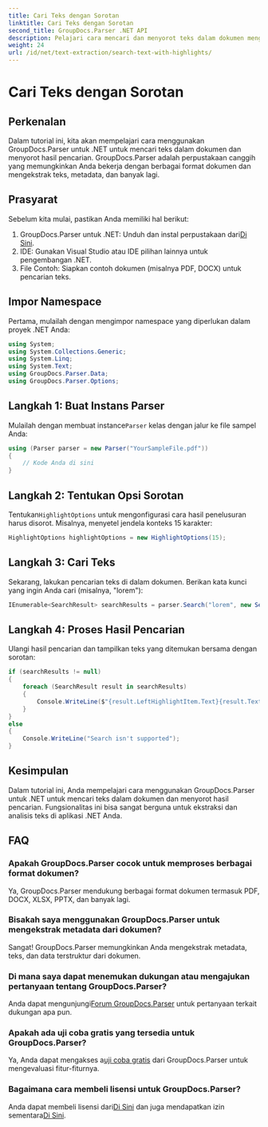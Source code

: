 ```yaml
---
title: Cari Teks dengan Sorotan
linktitle: Cari Teks dengan Sorotan
second_title: GroupDocs.Parser .NET API
description: Pelajari cara mencari dan menyorot teks dalam dokumen menggunakan GroupDocs.Parser untuk .NET. Ekstrak wawasan berharga secara efisien.
weight: 24
url: /id/net/text-extraction/search-text-with-highlights/
---
```


# Cari Teks dengan Sorotan

## Perkenalan
Dalam tutorial ini, kita akan mempelajari cara menggunakan GroupDocs.Parser untuk .NET untuk mencari teks dalam dokumen dan menyorot hasil pencarian. GroupDocs.Parser adalah perpustakaan canggih yang memungkinkan Anda bekerja dengan berbagai format dokumen dan mengekstrak teks, metadata, dan banyak lagi.
## Prasyarat
Sebelum kita mulai, pastikan Anda memiliki hal berikut:
1.  GroupDocs.Parser untuk .NET: Unduh dan instal perpustakaan dari[Di Sini](https://releases.groupdocs.com/parser/net/).
2. IDE: Gunakan Visual Studio atau IDE pilihan lainnya untuk pengembangan .NET.
3. File Contoh: Siapkan contoh dokumen (misalnya PDF, DOCX) untuk pencarian teks.

## Impor Namespace
Pertama, mulailah dengan mengimpor namespace yang diperlukan dalam proyek .NET Anda:
```csharp
using System;
using System.Collections.Generic;
using System.Linq;
using System.Text;
using GroupDocs.Parser.Data;
using GroupDocs.Parser.Options;
```
## Langkah 1: Buat Instans Parser
 Mulailah dengan membuat instance`Parser` kelas dengan jalur ke file sampel Anda:
```csharp
using (Parser parser = new Parser("YourSampleFile.pdf"))
{
    // Kode Anda di sini
}
```
## Langkah 2: Tentukan Opsi Sorotan
 Tentukan`HighlightOptions` untuk mengonfigurasi cara hasil penelusuran harus disorot. Misalnya, menyetel jendela konteks 15 karakter:
```csharp
HighlightOptions highlightOptions = new HighlightOptions(15);
```
## Langkah 3: Cari Teks
Sekarang, lakukan pencarian teks di dalam dokumen. Berikan kata kunci yang ingin Anda cari (misalnya, "lorem"):
```csharp
IEnumerable<SearchResult> searchResults = parser.Search("lorem", new SearchOptions(true, false, false, highlightOptions));
```
## Langkah 4: Proses Hasil Pencarian
Ulangi hasil pencarian dan tampilkan teks yang ditemukan bersama dengan sorotan:
```csharp
if (searchResults != null)
{
    foreach (SearchResult result in searchResults)
    {
        Console.WriteLine($"{result.LeftHighlightItem.Text}{result.Text}{result.RightHighlightItem.Text}");
    }
}
else
{
    Console.WriteLine("Search isn't supported");
}
```

## Kesimpulan
Dalam tutorial ini, Anda mempelajari cara menggunakan GroupDocs.Parser untuk .NET untuk mencari teks dalam dokumen dan menyorot hasil pencarian. Fungsionalitas ini bisa sangat berguna untuk ekstraksi dan analisis teks di aplikasi .NET Anda.

## FAQ
### Apakah GroupDocs.Parser cocok untuk memproses berbagai format dokumen?
Ya, GroupDocs.Parser mendukung berbagai format dokumen termasuk PDF, DOCX, XLSX, PPTX, dan banyak lagi.
### Bisakah saya menggunakan GroupDocs.Parser untuk mengekstrak metadata dari dokumen?
Sangat! GroupDocs.Parser memungkinkan Anda mengekstrak metadata, teks, dan data terstruktur dari dokumen.
### Di mana saya dapat menemukan dukungan atau mengajukan pertanyaan tentang GroupDocs.Parser?
 Anda dapat mengunjungi[Forum GroupDocs.Parser](https://forum.groupdocs.com/c/parser/17) untuk pertanyaan terkait dukungan apa pun.
### Apakah ada uji coba gratis yang tersedia untuk GroupDocs.Parser?
 Ya, Anda dapat mengakses a[uji coba gratis](https://releases.groupdocs.com/) dari GroupDocs.Parser untuk mengevaluasi fitur-fiturnya.
### Bagaimana cara membeli lisensi untuk GroupDocs.Parser?
 Anda dapat membeli lisensi dari[Di Sini](https://purchase.groupdocs.com/buy) dan juga mendapatkan izin sementara[Di Sini](https://purchase.groupdocs.com/temporary-license/).